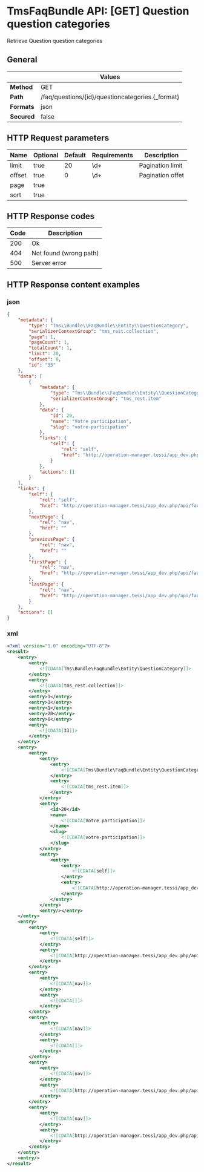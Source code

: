 TmsFaqBundle API: [GET] Question question categories
====================================================

Retrieve Question question categories


## General
|             | Values
|-------------|-------
| **Method**  | GET
| **Path**    | /faq/questions/{id}/questioncategories.{_format}
| **Formats** | json|xml
| **Secured** | false

## HTTP Request parameters
| Name                 | Optional | Default | Requirements | Description
|----------------------|----------|---------|--------------|------------
| limit                | true     | 20      | \d+          | Pagination limit
| offset               | true     | 0       | \d+          | Pagination offet
| page                 | true     |         |              |
| sort                 | true     |         |              |

## HTTP Response codes
| Code | Description
|------|------------
| 200  | Ok
| 404  | Not found (wrong path)
| 500  | Server error

## HTTP Response content examples
### json
```json
{
    "metadata": {
        "type": "Tms\\Bundle\\FaqBundle\\Entity\\QuestionCategory",
        "serializerContextGroup": "tms_rest.collection",
        "page": 1,
        "pageCount": 1,
        "totalCount": 1,
        "limit": 20,
        "offset": 0,
        "id": "33"
    },
    "data": [
        {
            "metadata": {
                "type": "Tms\\Bundle\\FaqBundle\\Entity\\QuestionCategory",
                "serializerContextGroup": "tms_rest.item"
            },
            "data": {
                "id": 20,
                "name": "Votre participation",
                "slug": "votre-participation"
            },
            "links": {
                "self": {
                    "rel": "self",
                    "href": "http://operation-manager.tessi/app_dev.php/api/faq/questioncategories/20"
                }
            },
            "actions": []
        }
    ],
    "links": {
        "self": {
            "rel": "self",
            "href": "http://operation-manager.tessi/app_dev.php/api/faq/questions/33/questioncategories?page=1&limit=20&offset=0"
        },
        "nextPage": {
            "rel": "nav",
            "href": ""
        },
        "previousPage": {
            "rel": "nav",
            "href": ""
        },
        "firstPage": {
            "rel": "nav",
            "href": "http://operation-manager.tessi/app_dev.php/api/faq/questions/33/questioncategories?page=1&limit=20&offset=0"
        },
        "lastPage": {
            "rel": "nav",
            "href": "http://operation-manager.tessi/app_dev.php/api/faq/questions/33/questioncategories?page=1&limit=20&offset=0"
        }
    },
    "actions": []
}
```

### xml
```xml
<?xml version="1.0" encoding="UTF-8"?>
<result>
    <entry>
        <entry>
            <![CDATA[Tms\Bundle\FaqBundle\Entity\QuestionCategory]]>
        </entry>
        <entry>
            <![CDATA[tms_rest.collection]]>
        </entry>
        <entry>1</entry>
        <entry>1</entry>
        <entry>1</entry>
        <entry>20</entry>
        <entry>0</entry>
        <entry>
            <![CDATA[33]]>
        </entry>
    </entry>
    <entry>
        <entry>
            <entry>
                <entry>
                    <![CDATA[Tms\Bundle\FaqBundle\Entity\QuestionCategory]]>
                </entry>
                <entry>
                    <![CDATA[tms_rest.item]]>
                </entry>
            </entry>
            <entry>
                <id>20</id>
                <name>
                    <![CDATA[Votre participation]]>
                </name>
                <slug>
                    <![CDATA[votre-participation]]>
                </slug>
            </entry>
            <entry>
                <entry>
                    <entry>
                        <![CDATA[self]]>
                    </entry>
                    <entry>
                        <![CDATA[http://operation-manager.tessi/app_dev.php/api/faq/questioncategories/20.xml]]>
                    </entry>
                </entry>
            </entry>
            <entry/></entry>
    </entry>
    <entry>
        <entry>
            <entry>
                <![CDATA[self]]>
            </entry>
            <entry>
                <![CDATA[http://operation-manager.tessi/app_dev.php/api/faq/questions/33/questioncategories.xml?page=1&limit=20&offset=0]]>
            </entry>
        </entry>
        <entry>
            <entry>
                <![CDATA[nav]]>
            </entry>
            <entry>
                <![CDATA[]]>
            </entry>
        </entry>
        <entry>
            <entry>
                <![CDATA[nav]]>
            </entry>
            <entry>
                <![CDATA[]]>
            </entry>
        </entry>
        <entry>
            <entry>
                <![CDATA[nav]]>
            </entry>
            <entry>
                <![CDATA[http://operation-manager.tessi/app_dev.php/api/faq/questions/33/questioncategories.xml?page=1&limit=20&offset=0]]>
            </entry>
        </entry>
        <entry>
            <entry>
                <![CDATA[nav]]>
            </entry>
            <entry>
                <![CDATA[http://operation-manager.tessi/app_dev.php/api/faq/questions/33/questioncategories.xml?page=1&limit=20&offset=0]]>
            </entry>
        </entry>
    </entry>
    <entry/>
</result>
```